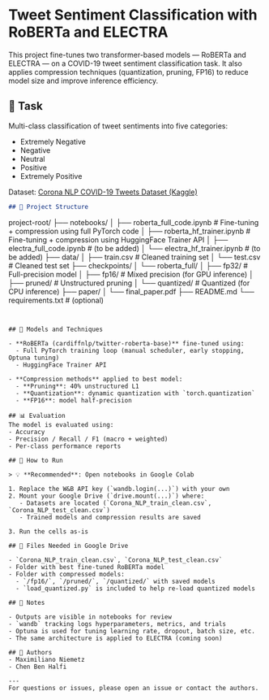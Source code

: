 # Tweet Sentiment Classification with RoBERTa and ELECTRA

This project fine-tunes two transformer-based models — RoBERTa and ELECTRA — on a COVID-19 tweet sentiment classification task. It also applies compression techniques (quantization, pruning, FP16) to reduce model size and improve inference efficiency.

## 🧠 Task
Multi-class classification of tweet sentiments into five categories:
- Extremely Negative
- Negative
- Neutral
- Positive
- Extremely Positive

Dataset: [Corona NLP COVID-19 Tweets Dataset (Kaggle)](https://www.kaggle.com/datasets/datatattle/covid-19-nlp-text-classification)

```md
## 📁 Project Structure

```
project-root/
├── notebooks/
│   ├── roberta_full_code.ipynb         # Fine-tuning + compression using full PyTorch code
│   ├── roberta_hf_trainer.ipynb        # Fine-tuning + compression using HuggingFace Trainer API
│   ├── electra_full_code.ipynb         # (to be added)
│   └── electra_hf_trainer.ipynb        # (to be added)
├── data/
│   ├── train.csv                       # Cleaned training set
│   └── test.csv                        # Cleaned test set
├── checkpoints/
│   └── roberta_full/
│       ├── fp32/                       # Full-precision model
│       ├── fp16/                       # Mixed precision (for GPU inference)
│       ├── pruned/                     # Unstructured pruning
│       └── quantized/                  # Quantized (for CPU inference)
├── paper/
│   └── final_paper.pdf
├── README.md
└── requirements.txt                    # (optional)
```


## 🧪 Models and Techniques

- **RoBERTa (cardiffnlp/twitter-roberta-base)** fine-tuned using:
  - Full PyTorch training loop (manual scheduler, early stopping, Optuna tuning)
  - HuggingFace Trainer API

- **Compression methods** applied to best model:
  - **Pruning**: 40% unstructured L1
  - **Quantization**: dynamic quantization with `torch.quantization`
  - **FP16**: model half-precision

## 📊 Evaluation
The model is evaluated using:
- Accuracy
- Precision / Recall / F1 (macro + weighted)
- Per-class performance reports

## 📍 How to Run

> 💡 **Recommended**: Open notebooks in Google Colab

1. Replace the W&B API key (`wandb.login(...)`) with your own  
2. Mount your Google Drive (`drive.mount(...)`) where:
   - Datasets are located (`Corona_NLP_train_clean.csv`, `Corona_NLP_test_clean.csv`)
   - Trained models and compression results are saved

3. Run the cells as-is

## 💾 Files Needed in Google Drive

- `Corona_NLP_train_clean.csv`, `Corona_NLP_test_clean.csv`
- Folder with best fine-tuned RoBERTa model
- Folder with compressed models:
  - `/fp16/`, `/pruned/`, `/quantized/` with saved models
  - `load_quantized.py` is included to help re-load quantized models

## 📎 Notes

- Outputs are visible in notebooks for review
- `wandb` tracking logs hyperparameters, metrics, and trials
- Optuna is used for tuning learning rate, dropout, batch size, etc.
- The same architecture is applied to ELECTRA (coming soon)

## 👥 Authors
- Maximiliano Niemetz
- Chen Ben Halfi

---
For questions or issues, please open an issue or contact the authors.
